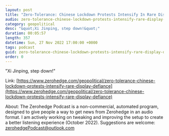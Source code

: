 ```yaml
---
layout: post
title: "Zero-Tolerance: Chinese Lockdown Protests Intensify In Rare Display Of Defiance"
audio: zero-tolerance-chinese-lockdown-protests-intensify-rare-display-defiance-0
category: geopolitical
desc: "&quot;Xi Jinping, step down!&quot;"
duration: 00:05:57
length: 357
datetime: Sun, 27 Nov 2022 17:00:00 +0000
tags: podcast
guid: zero-tolerance-chinese-lockdown-protests-intensify-rare-display-defiance-0
order: 0
---
```

&quot;Xi Jinping, step down!&quot;

Link: [https://www.zerohedge.com/geopolitical/zero-tolerance-chinese-lockdown-protests-intensify-rare-display-defiance](https://www.zerohedge.com/geopolitical/zero-tolerance-chinese-lockdown-protests-intensify-rare-display-defiance)

About: The Zerohedge Podcast is a non-commercial, automated program, designed to give people a way to get news from Zerohedge in an audio format.  I am actively working on tweaking and improving the setup to create a better listening experience (October 2022).  Suggestions are welcome: [zerohedgePodcast@outlook.com](mailto:zerohedgePodcast@outlook.com)